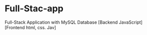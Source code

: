 # Full-Stac-app
Full-Stack Application with MySQL Database [Backend JavaScript] [Frontend html, css. Jav]
